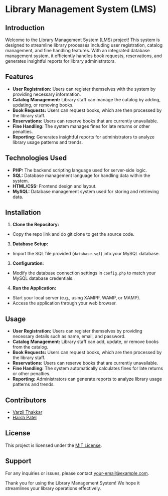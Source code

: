 # Library Management System (LMS)

## Introduction
Welcome to the Library Management System (LMS) project! This system is designed to streamline library processes including user registration, catalog management, and fine handling features. With an integrated database management system, it efficiently handles book requests, reservations, and generates insightful reports for library administrators.

## Features
- **User Registration:** Users can register themselves with the system by providing necessary information.
- **Catalog Management:** Library staff can manage the catalog by adding, updating, or removing books.
- **Book Requests:** Users can request books, which are then processed by the library staff.
- **Reservations:** Users can reserve books that are currently unavailable.
- **Fine Handling:** The system manages fines for late returns or other penalties.
- **Reporting:** Generates insightful reports for administrators to analyze library usage patterns and trends.

## Technologies Used
- **PHP:** The backend scripting language used for server-side logic.
- **SQL:** Database management language for handling data within the system.
- **HTML/CSS:** Frontend design and layout.
- **MySQL:** Database management system used for storing and retrieving data.

## Installation
1. **Clone the Repository:**

- Copy the repo link and do git clone to get the source code.

3. **Database Setup:**
- Import the SQL file provided (`database.sql`) into your MySQL database.

3. **Configuration:**
- Modify the database connection settings in `config.php` to match your MySQL database credentials.

4. **Run the Application:**
- Start your local server (e.g., using XAMPP, WAMP, or MAMP).
- Access the application through your web browser.

## Usage
- **User Registration:** Users can register themselves by providing necessary details such as name, email, and password.
- **Catalog Management:** Library staff can add, update, or remove books from the catalog.
- **Book Requests:** Users can request books, which are then processed by the library staff.
- **Reservations:** Users can reserve books that are currently unavailable.
- **Fine Handling:** The system automatically calculates fines for late returns or other penalties.
- **Reporting:** Administrators can generate reports to analyze library usage patterns and trends.

## Contributors
- [Varzil Thakkar](https://github.com/Varzil)
- [Harsh Patel](https://github.com/harsh4623)

## License
This project is licensed under the [MIT License](LICENSE).

## Support
For any inquiries or issues, please contact [your-email@example.com](mailto:varzilthakkarvvv@gmail.com).

Thank you for using the Library Management System! We hope it streamlines your library operations effectively.
